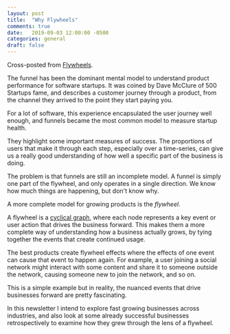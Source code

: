 ```yaml
---
layout: post
title:  "Why Flywheels"
comments: true
date:   2019-09-03 12:00:00 -0500
categories: general
draft: false
---
```


Cross-posted from [Flywheels](https://flywheels.substack.com/p/why-flywheels). 

The funnel has been the dominant mental model to understand product performance for software startups. It was coined by Dave McClure of 500 Startups fame, and describes a customer journey through a product, from the channel they arrived to the point they start paying you.

For a lot of software, this experience encapsulated the user journey well enough, and funnels became the most common model to measure startup health.

They highlight some important measures of success. The proportions of users that make it through each step, especially over a time-series, can give us a really good understanding of how well a specific part of the business is doing.

The problem is that funnels are still an incomplete model. A funnel is simply one part of the flywheel,  and only operates in a single direction. We know how much things are happening, but don't know why. 

A more complete model for growing products is the _flywheel_.

A flywheel is a [cyclical graph](https://en.wikipedia.org/wiki/Cycle_graph#Directed_cycle_graph), where each node represents a key event or user action that drives the business forward. This makes them a more complete way of understanding how a business actually grows, by tying together the events that create continued usage.

The best products create flywheel effects where the effects of one event can cause that event to happen again. For example, a user joining a social network might interact with some content and share it to someone outside the network, causing someone new to join the network, and so on. 

This is a simple example but in reality, the nuanced events that drive businesses forward are pretty fascinating.

In this newsletter I intend to explore fast growing businesses across industries, and also look at some already successful businesses retrospectively to examine how they grew through the lens of a flywheel.